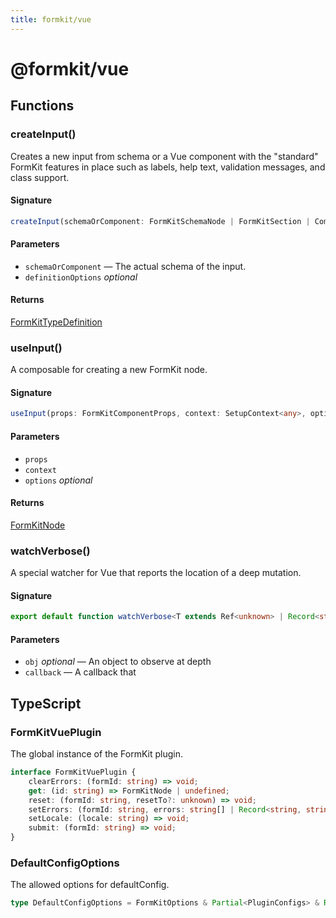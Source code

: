 ```yaml
---
title: formkit/vue
---
```


# @formkit/vue

<page-toc></page-toc>

## Functions

### createInput()

Creates a new input from schema or a Vue component with the "standard" FormKit features in place such as labels, help text, validation messages, and class support.

#### Signature

```typescript
createInput(schemaOrComponent: FormKitSchemaNode | FormKitSection | Component, definitionOptions?: Partial<FormKitTypeDefinition>): FormKitTypeDefinition;
```

#### Parameters

* `schemaOrComponent` — The actual schema of the input.
* `definitionOptions` *optional*

#### Returns

[FormKitTypeDefinition](/api-reference/formkit-core#formkittypedefinition)

### useInput()

A composable for creating a new FormKit node.

#### Signature

```typescript
useInput(props: FormKitComponentProps, context: SetupContext<any>, options?: FormKitOptions): FormKitNode;
```

#### Parameters

* `props`
* `context`
* `options` *optional*

#### Returns

[FormKitNode](/api-reference/formkit-core#formkitnode)

### watchVerbose()

A special watcher for Vue that reports the location of a deep mutation.

#### Signature

```typescript
export default function watchVerbose<T extends Ref<unknown> | Record<string, any>>(obj: T, callback: (keypath: string[], value?: unknown, obj?: T) => void): void;
```

#### Parameters

* `obj` *optional* — An object to observe at depth
* `callback` — A callback that

## TypeScript

### FormKitVuePlugin

The global instance of the FormKit plugin.

```typescript
interface FormKitVuePlugin {
    clearErrors: (formId: string) => void;
    get: (id: string) => FormKitNode | undefined;
    reset: (formId: string, resetTo?: unknown) => void;
    setErrors: (formId: string, errors: string[] | Record<string, string | string[]>, inputErrors?: string[] | Record<string, string | string[]>) => void;
    setLocale: (locale: string) => void;
    submit: (formId: string) => void;
}
```

### DefaultConfigOptions

The allowed options for defaultConfig.

```typescript
type DefaultConfigOptions = FormKitOptions & Partial<PluginConfigs> & Record<string, unknown>;
```